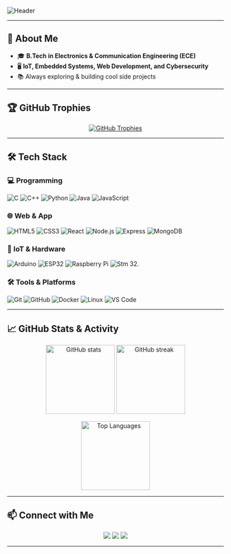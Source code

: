 <!-- Profile README for nl-t-ln -->
<p align="center">
  
  ![Header](https://capsule-render.vercel.app/api?type=waving&color=gradient&customColorList=6,11,20,24,30&height=300&section=header&text=Nitin%20Pandey&fontSize=80&fontColor=fff&animation=twinkling&fontAlignY=35&desc=Bug%20Creator%20%7C%20Cybersecurity%20%7C%20Web%20Developer&descAlignY=55&descSize=20)


---

## 🚀 About Me
- 🎓 **B.Tech in Electronics & Communication Engineering (ECE)**
- 🖥️ **IoT, Embedded Systems, Web Development, and Cybersecurity**
- 📚 Always exploring & building cool side projects

---

## 🏆 GitHub Trophies
<p align="center">
  <a href="https://github.com/ryo-ma/github-profile-trophy">
    <img src="https://github-profile-trophy.vercel.app/?username=nl-t-ln&theme=tokyonight&margin-w=10&margin-h=10&row=2&column=3" alt="GitHub Trophies"/>
  </a>
</p>

---

## 🛠️ Tech Stack

### 💻 Programming
![C](https://img.shields.io/badge/C-A8B9CC?style=for-the-badge&logo=c&logoColor=black)
![C++](https://img.shields.io/badge/C++-00599C?style=for-the-badge&logo=cplusplus&logoColor=white)
![Python](https://img.shields.io/badge/Python-3776AB?style=for-the-badge&logo=python&logoColor=white)
![Java](https://img.shields.io/badge/Java-007396?style=for-the-badge&logo=java&logoColor=white)
![JavaScript](https://img.shields.io/badge/JavaScript-F7E017?style=for-the-badge&logo=javascript&logoColor=black)

### 🌐 Web & App
![HTML5](https://img.shields.io/badge/HTML5-E34F26?style=for-the-badge&logo=html5&logoColor=white)
![CSS3](https://img.shields.io/badge/CSS3-1572B6?style=for-the-badge&logo=css3&logoColor=white)
![React](https://img.shields.io/badge/React-20232a?style=for-the-badge&logo=react&logoColor=61DAFB)
![Node.js](https://img.shields.io/badge/Node.js-339933?style=for-the-badge&logo=nodedotjs&logoColor=white)
![Express](https://img.shields.io/badge/Express-000000?style=for-the-badge&logo=express&logoColor=white)
![MongoDB](https://img.shields.io/badge/MongoDB-4EA94B?style=for-the-badge&logo=mongodb&logoColor=white)

### 🔌 IoT & Hardware
![Arduino](https://img.shields.io/badge/Arduino-00979D?style=for-the-badge&logo=arduino&logoColor=white)
![ESP32](https://img.shields.io/badge/ESP32-000000?style=for-the-badge&logo=espressif&logoColor=white)
![Raspberry Pi](https://img.shields.io/badge/Raspberry%20Pi-C51A4A?style=for-the-badge&logo=raspberrypi&logoColor=white)
![Stm 32](https://img.shields.io/badge/STM32-03234B?style=for-the-badge&logo=stmicroelectronics&logoColor=white).

### 🛠️ Tools & Platforms
![Git](https://img.shields.io/badge/Git-F05032?style=for-the-badge&logo=git&logoColor=white)
![GitHub](https://img.shields.io/badge/GitHub-181717?style=for-the-badge&logo=github&logoColor=white)
![Docker](https://img.shields.io/badge/Docker-2496ED?style=for-the-badge&logo=docker&logoColor=white)
![Linux](https://img.shields.io/badge/Linux-FCC624?style=for-the-badge&logo=linux&logoColor=black)
![VS Code](https://img.shields.io/badge/VS%20Code-0078d7?style=for-the-badge&logo=visualstudiocode&logoColor=white)

---

## 📈 GitHub Stats & Activity

<p align="center">
  <img src="https://github-readme-stats.vercel.app/api?username=nl-t-ln&show_icons=true&theme=tokyonight" alt="GitHub stats" height="160"/>
  <img src="https://github-readme-streak-stats.herokuapp.com/?user=nl-t-ln&theme=tokyonight" alt="GitHub streak" height="160"/>
</p>

<p align="center">
  <img src="https://github-readme-stats.vercel.app/api/top-langs/?username=nl-t-ln&layout=compact&theme=tokyonight" alt="Top Languages" height="160"/>
</p>


---

## 📫 Connect with Me
<p align="center">
  <a href="https://github.com/nl-t-ln"><img src="https://img.shields.io/badge/GitHub-181717?style=for-the-badge&logo=github&logoColor=white"></a>
  <a href="https://linkedin.com/in/-nitinpandey-"><img src="https://img.shields.io/badge/LinkedIn-0077B5?style=for-the-badge&logo=linkedin&logoColor=white"></a>
  <a href="mailto:nitinpandey11223@gmail.com"><img src="https://img.shields.io/badge/Email-D14836?style=for-the-badge&logo=gmail&logoColor=white"></a>
</p>

---

